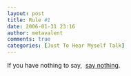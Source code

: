 ```yaml
---
layout: post
title: Rule #1
date: 2006-01-31 23:16
author: metavalent
comments: true
categories: [Just To Hear Myself Talk]
---
```

If you have nothing to say,  <a href="http://metavalent.info/" title="nothing to say" target="_blank">say nothing</a>.

